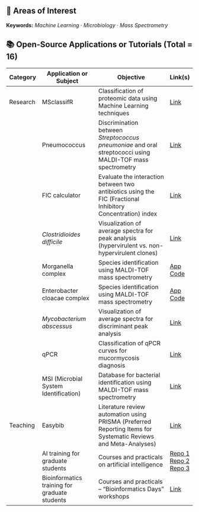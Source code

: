 ## 🌟 Areas of Interest
**Keywords:** *Machine Learning · Microbiology · Mass Spectrometry*

## 📚 Open-Source Applications or Tutorials (Total = 16)

| Category   | Application or Subject                        | Objective                                                                                             | Link(s)                                                                 |
|------------|-----------------------------------------------|--------------------------------------------------------------------------------------------------------|-------------------------------------------------------------------------|
| Research   | MSclassifR                                     | Classification of proteomic data using Machine Learning techniques                                    | [Link](https://agodmer/MSclassifR_examples)                            |
|            | Pneumococcus                                   | Discrimination between *Streptococcus pneumoniae* and oral streptococci using MALDI-TOF mass spectrometry | [Link](https://bigbiomed.shinyapps.io/MSclassifR-pneumo/)             |
|            | FIC calculator                                 | Evaluate the interaction between two antibiotics using the FIC (Fractional Inhibitory Concentration) index | [Link](https://bigbiomed.shinyapps.io/fic_calculator/)                |
|            | *Clostridioides difficile*                     | Visualization of average spectra for peak analysis (hypervirulent vs. non-hypervirulent clones)       | [Link](https://github.com/agodmer/Clostri)                             |
|            | Morganella complex                             | Species identification using MALDI-TOF mass spectrometry                                              | [App](https://bigbiomed.shinyapps.io/MorgaMSclassifR/) <br> [Code](https://github.com/agodmer/Morganella) |
|            | Enterobacter cloacae complex                   | Species identification using MALDI-TOF mass spectrometry                                              | [App](https://bigbiomed.shinyapps.io/Ecc_shiny_app_v1/) <br> [Code](https://github.com/agodmer/ECC)         |
|            | *Mycobacterium abscessus*                      | Visualization of average spectra for discriminant peak analysis                                       | [Link](https://github.com/agodmer/MABSc)                               |
|            | qPCR                                            | Classification of qPCR curves for mucormycosis diagnosis                                               | [Link](https://bigbiomed.shinyapps.io/qPCRv3Mucor_shiny/)             |
|            | MSI (Microbial System Identification)         | Database for bacterial identification using MALDI-TOF mass spectrometry                               | [Link](https://msi.happy-dev.fr/)                                      |
| Teaching   | Easybib                                         | Literature review automation using PRISMA (Preferred Reporting Items for Systematic Reviews and Meta-Analyses) | [Link](https://github.com/agodmer/Prisma_Method)                      |
|            | AI training for graduate students              | Courses and practicals on artificial intelligence                                                      | [Repo 1](https://github.com/agodmer/Formation_IA) <br> [Repo 2](https://github.com/agodmer/UE-Medecine-IA-Omics) <br> [Repo 3](https://github.com/agodmer/UE_ED_Rformation) |
|            | Bioinformatics training for graduate students | Courses and practicals – “Bioinformatics Days” workshops                                               | [Link](https://github.com/agodmer/StatistiquesR_ReJMICJournee2)        |
